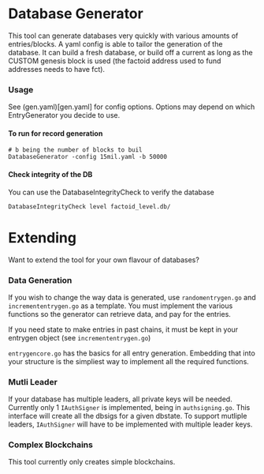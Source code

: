 # Database Generator

This tool can generate databases very quickly with various amounts of entries/blocks. A yaml config is able to tailor the generation of the database. It can build a fresh database, or build off a current as long as the CUSTOM genesis block is used (the factoid address used to fund addresses needs to have fct).

### Usage

See (gen.yaml)[gen.yaml] for config options. Options may depend on which EntryGenerator you decide to use.

#### To run for record generation

```
# b being the number of blocks to buil
DatabaseGenerator -config 15mil.yaml -b 50000
```

#### Check integrity of the DB

You can use the DatabaseIntegrityCheck to verify the database

```
DatabaseIntegrityCheck level factoid_level.db/
```


# Extending

Want to extend the tool for your own flavour of databases?

### Data Generation

If you wish to change the way data is generated, use `randomentrygen.go` and `incremententrygen.go` as a template. You must implement the various functions so the generator can retrieve data, and pay for the entries.

If you need state to make entries in past chains, it must be kept in your entrygen object (see `incremententrygen.go`)

`entrygencore.go` has the basics for all entry generation. Embedding that into your structure is the simpliest way to implement all the required functions.


### Mutli Leader

If your database has multiple leaders, all private keys will be needed. Currently only 1 `IAuthSigner` is implemented, being in `authsigning.go`. This interface will create all the dbsigs for a given dbstate. To support mutliple leaders, `IAuthSigner` will have to be implemented with multiple leader keys.

### Complex Blockchains

This tool currently only creates simple blockchains.